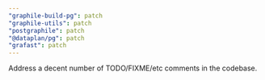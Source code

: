```yaml
---
"graphile-build-pg": patch
"graphile-utils": patch
"postgraphile": patch
"@dataplan/pg": patch
"grafast": patch
---
```


Address a decent number of TODO/FIXME/etc comments in the codebase.
